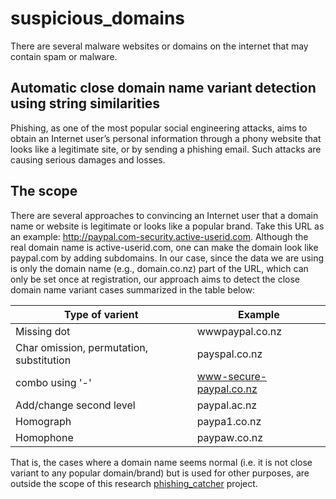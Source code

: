 # suspicious_domains
 There are several malware websites or domains on the internet that may contain spam or malware.

## Automatic close domain name variant detection using string similarities

Phishing, as one of the most popular social engineering attacks, aims to obtain an Internet user’s personal information through a phony website that looks like a legitimate site, or by sending a phishing email. Such attacks are causing serious damages and losses. 

## The scope
There are several approaches to convincing an Internet user that a domain name or website is legitimate or looks like a popular brand. Take this URL as an example: http://paypal.com-security.active-userid.com. Although the real domain name is active-userid.com, one can make the domain look like paypal.com by adding subdomains. In our case, since the data we are using is only the domain name (e.g., domain.co.nz) part of the URL, which can only be set once at registration, our approach aims to detect the close domain name variant cases summarized in the table below:

|Type of varient|Example|
|---------------|-------|
|Missing dot|wwwpaypal.co.nz
|Char omission, permutation, substitution|payspal.co.nz|
|combo using '-'|www-secure-paypal.co.nz|
|Add/change second level|paypal.ac.nz|
|Homograph|paypa1.co.nz|
|Homophone|paypaw.co.nz|
 
That is, the cases where a domain name seems normal (i.e. it is not close variant to any popular domain/brand) but is used for other purposes, are outside the scope of this research [phishing_catcher](https://github.com/readloud/phishing_catcher.git) project.
